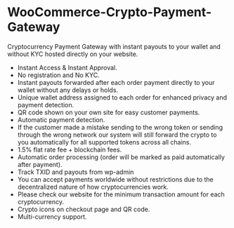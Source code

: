 # WooCommerce-Crypto-Payment-Gateway
Cryptocurrency Payment Gateway with instant payouts to your wallet and without KYC hosted directly on your website.


* Instant Access & Instant Approval.
* No registration and No KYC.
* Instant payouts forwarded after each order payment directly to your wallet without any delays or holds.
* Unique wallet address assigned to each order for enhanced privacy and payment detection.
* QR code shown on your own site for easy customer payments.
* Automatic payment detection.
* If the customer made a mistake sending to the wrong token or sending through the wrong network our system will still forward the crypto to you automatically for all supported tokens across all chains.
* 1.5% flat rate fee + blockchain fees.
* Automatic order processing (order will be marked as paid automatically after payment).
* Track TXID and payouts from wp-admin
* You can accept payments worldwide without restrictions due to the decentralized nature of how cryptocurrencies work.
* Please check our website for the minimum transaction amount for each cryptocurrency.
* Crypto icons on checkout page and QR code.
* Multi-currency support.
